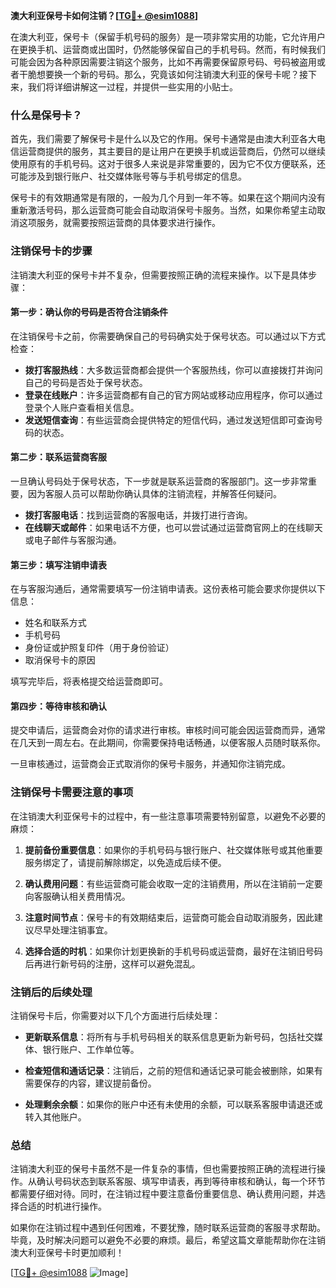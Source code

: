 **澳大利亚保号卡如何注销？[[TG💪+ @esim1088](https://t.me/s/esim1088)]**

在澳大利亚，保号卡（保留手机号码的服务）是一项非常实用的功能，它允许用户在更换手机、运营商或出国时，仍然能够保留自己的手机号码。然而，有时候我们可能会因为各种原因需要注销这个服务，比如不再需要保留原号码、号码被盗用或者干脆想要换一个新的号码。那么，究竟该如何注销澳大利亚的保号卡呢？接下来，我们将详细讲解这一过程，并提供一些实用的小贴士。

### 什么是保号卡？

首先，我们需要了解保号卡是什么以及它的作用。保号卡通常是由澳大利亚各大电信运营商提供的服务，其主要目的是让用户在更换手机或运营商后，仍然可以继续使用原有的手机号码。这对于很多人来说是非常重要的，因为它不仅方便联系，还可能涉及到银行账户、社交媒体账号等与手机号绑定的信息。

保号卡的有效期通常是有限的，一般为几个月到一年不等。如果在这个期间内没有重新激活号码，那么运营商可能会自动取消保号卡服务。当然，如果你希望主动取消这项服务，就需要按照运营商的具体要求进行操作。

### 注销保号卡的步骤

注销澳大利亚的保号卡并不复杂，但需要按照正确的流程来操作。以下是具体步骤：

#### 第一步：确认你的号码是否符合注销条件

在注销保号卡之前，你需要确保自己的号码确实处于保号状态。可以通过以下方式检查：

- **拨打客服热线**：大多数运营商都会提供一个客服热线，你可以直接拨打并询问自己的号码是否处于保号状态。
- **登录在线账户**：许多运营商都有自己的官方网站或移动应用程序，你可以通过登录个人账户查看相关信息。
- **发送短信查询**：有些运营商会提供特定的短信代码，通过发送短信即可查询号码的状态。

#### 第二步：联系运营商客服

一旦确认号码处于保号状态，下一步就是联系运营商的客服部门。这一步非常重要，因为客服人员可以帮助你确认具体的注销流程，并解答任何疑问。

- **拨打客服电话**：找到运营商的客服电话，并拨打进行咨询。
- **在线聊天或邮件**：如果电话不方便，也可以尝试通过运营商官网上的在线聊天或电子邮件与客服沟通。

#### 第三步：填写注销申请表

在与客服沟通后，通常需要填写一份注销申请表。这份表格可能会要求你提供以下信息：

- 姓名和联系方式
- 手机号码
- 身份证或护照复印件（用于身份验证）
- 取消保号卡的原因

填写完毕后，将表格提交给运营商即可。

#### 第四步：等待审核和确认

提交申请后，运营商会对你的请求进行审核。审核时间可能会因运营商而异，通常在几天到一周左右。在此期间，你需要保持电话畅通，以便客服人员随时联系你。

一旦审核通过，运营商会正式取消你的保号卡服务，并通知你注销完成。

### 注销保号卡需要注意的事项

在注销澳大利亚保号卡的过程中，有一些注意事项需要特别留意，以避免不必要的麻烦：

1. **提前备份重要信息**：如果你的手机号码与银行账户、社交媒体账号或其他重要服务绑定了，请提前解除绑定，以免造成后续不便。
   
2. **确认费用问题**：有些运营商可能会收取一定的注销费用，所以在注销前一定要向客服确认相关费用情况。

3. **注意时间节点**：保号卡的有效期结束后，运营商可能会自动取消服务，因此建议尽早处理注销事宜。

4. **选择合适的时机**：如果你计划更换新的手机号码或运营商，最好在注销旧号码后再进行新号码的注册，这样可以避免混乱。

### 注销后的后续处理

注销保号卡后，你需要对以下几个方面进行后续处理：

- **更新联系信息**：将所有与手机号码相关的联系信息更新为新号码，包括社交媒体、银行账户、工作单位等。
  
- **检查短信和通话记录**：注销后，之前的短信和通话记录可能会被删除，如果有需要保存的内容，建议提前备份。

- **处理剩余余额**：如果你的账户中还有未使用的余额，可以联系客服申请退还或转入其他账户。

### 总结

注销澳大利亚的保号卡虽然不是一件复杂的事情，但也需要按照正确的流程进行操作。从确认号码状态到联系客服、填写申请表，再到等待审核和确认，每一个环节都需要仔细对待。同时，在注销过程中要注意备份重要信息、确认费用问题，并选择合适的时机进行操作。

如果你在注销过程中遇到任何困难，不要犹豫，随时联系运营商的客服寻求帮助。毕竟，及时解决问题可以避免不必要的麻烦。最后，希望这篇文章能帮助你在注销澳大利亚保号卡时更加顺利！

[[TG💪+ @esim1088](https://t.me/s/esim1088) ![Image](https://i.postimg.cc/4NQfJmqS/Snipaste-2025-05-13-00-14-12.png)]
